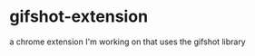 gifshot-extension
=================

a chrome extension I'm working on that uses the gifshot library
